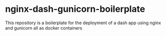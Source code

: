 # nginx-dash-gunicorn-boilerplate
This repository is a boilerplate for the deployment of a dash app using nginx and gunicorn all as docker containers
